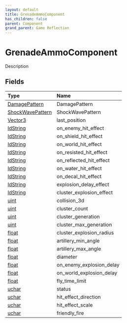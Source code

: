 ```yaml
---
layout: default
title: GrenadeAmmoComponent
has_children: false
parent: Component
grand_parent: Game Reflection
---
```

# GrenadeAmmoComponent
Description 

## Fields

| Type | Name |
|:----------|:--------------|
| [DamagePattern](/riftbreaker-wiki/docs/game-reflection/classes/damage_pattern/) | DamagePattern |
| [ShockWavePattern](/riftbreaker-wiki/docs/game-reflection/classes/shock_wave_pattern/) | ShockWavePattern |
| [Vector3](/riftbreaker-wiki/docs/game-reflection/classes/vector3/) | last_position |
| [IdString](/riftbreaker-wiki/docs/game-reflection/components/id_string/) | on_enemy_hit_effect |
| [IdString](/riftbreaker-wiki/docs/game-reflection/components/id_string/) | on_shield_hit_effect |
| [IdString](/riftbreaker-wiki/docs/game-reflection/components/id_string/) | on_world_hit_effect |
| [IdString](/riftbreaker-wiki/docs/game-reflection/components/id_string/) | on_resisted_hit_effect |
| [IdString](/riftbreaker-wiki/docs/game-reflection/components/id_string/) | on_reflected_hit_effect |
| [IdString](/riftbreaker-wiki/docs/game-reflection/components/id_string/) | on_water_hit_effect |
| [IdString](/riftbreaker-wiki/docs/game-reflection/components/id_string/) | on_decal_hit_effect |
| [IdString](/riftbreaker-wiki/docs/game-reflection/components/id_string/) | explosion_delay_effect |
| [IdString](/riftbreaker-wiki/docs/game-reflection/components/id_string/) | cluster_explosion_effect |
| [uint](/riftbreaker-wiki/docs/game-reflection/components/uint/) | collision_3d |
| [uint](/riftbreaker-wiki/docs/game-reflection/components/uint/) | cluster_count |
| [uint](/riftbreaker-wiki/docs/game-reflection/components/uint/) | cluster_generation |
| [uint](/riftbreaker-wiki/docs/game-reflection/components/uint/) | cluster_max_generation |
| [float](/riftbreaker-wiki/docs/game-reflection/components/float/) | cluster_explosion_radius |
| [float](/riftbreaker-wiki/docs/game-reflection/components/float/) | artillery_min_angle |
| [float](/riftbreaker-wiki/docs/game-reflection/components/float/) | artillery_max_angle |
| [float](/riftbreaker-wiki/docs/game-reflection/components/float/) | diameter |
| [float](/riftbreaker-wiki/docs/game-reflection/components/float/) | on_enemy_explosion_delay |
| [float](/riftbreaker-wiki/docs/game-reflection/components/float/) | on_world_explosion_delay |
| [float](/riftbreaker-wiki/docs/game-reflection/components/float/) | fly_time_limit |
| [uchar](/riftbreaker-wiki/docs/game-reflection/enums/uchar/) | status |
| [uchar](/riftbreaker-wiki/docs/game-reflection/enums/uchar/) | hit_effect_direction |
| [uchar](/riftbreaker-wiki/docs/game-reflection/enums/uchar/) | hit_effect_scale |
| [uchar](/riftbreaker-wiki/docs/game-reflection/enums/uchar/) | friendly_fire |

